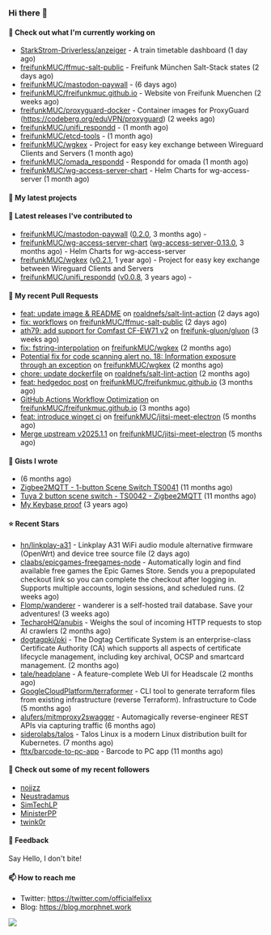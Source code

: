 ### Hi there 👋

#### 👷 Check out what I'm currently working on

- [StarkStrom-Driverless/anzeiger](https://github.com/StarkStrom-Driverless/anzeiger) - A train timetable dashboard (1 day ago)
- [freifunkMUC/ffmuc-salt-public](https://github.com/freifunkMUC/ffmuc-salt-public) - Freifunk München Salt-Stack states (2 days ago)
- [freifunkMUC/mastodon-paywall](https://github.com/freifunkMUC/mastodon-paywall) -  (6 days ago)
- [freifunkMUC/freifunkmuc.github.io](https://github.com/freifunkMUC/freifunkmuc.github.io) - Website von Freifunk Muenchen (2 weeks ago)
- [freifunkMUC/proxyguard-docker](https://github.com/freifunkMUC/proxyguard-docker) - Container images for ProxyGuard (https://codeberg.org/eduVPN/proxyguard) (2 weeks ago)
- [freifunkMUC/unifi_respondd](https://github.com/freifunkMUC/unifi_respondd) -  (1 month ago)
- [freifunkMUC/etcd-tools](https://github.com/freifunkMUC/etcd-tools) -  (1 month ago)
- [freifunkMUC/wgkex](https://github.com/freifunkMUC/wgkex) - Project for easy key exchange between Wireguard Clients and Servers (1 month ago)
- [freifunkMUC/omada_respondd](https://github.com/freifunkMUC/omada_respondd) - Respondd for omada (1 month ago)
- [freifunkMUC/wg-access-server-chart](https://github.com/freifunkMUC/wg-access-server-chart) - Helm Charts for wg-access-server (1 month ago)

#### 🌱 My latest projects


#### 🔭 Latest releases I've contributed to

- [freifunkMUC/mastodon-paywall](https://github.com/freifunkMUC/mastodon-paywall) ([0.2.0](https://github.com/freifunkMUC/mastodon-paywall/releases/tag/0.2.0), 3 months ago) - 
- [freifunkMUC/wg-access-server-chart](https://github.com/freifunkMUC/wg-access-server-chart) ([wg-access-server-0.13.0](https://github.com/freifunkMUC/wg-access-server-chart/releases/tag/wg-access-server-0.13.0), 3 months ago) - Helm Charts for wg-access-server
- [freifunkMUC/wgkex](https://github.com/freifunkMUC/wgkex) ([v0.2.1](https://github.com/freifunkMUC/wgkex/releases/tag/v0.2.1), 1 year ago) - Project for easy key exchange between Wireguard Clients and Servers
- [freifunkMUC/unifi_respondd](https://github.com/freifunkMUC/unifi_respondd) ([v0.0.8](https://github.com/freifunkMUC/unifi_respondd/releases/tag/v0.0.8), 3 years ago) - 

#### 🔨 My recent Pull Requests

- [feat: update image &amp; README](https://github.com/roaldnefs/salt-lint-action/pull/13) on [roaldnefs/salt-lint-action](https://github.com/roaldnefs/salt-lint-action) (2 days ago)
- [fix: workflows](https://github.com/freifunkMUC/ffmuc-salt-public/pull/201) on [freifunkMUC/ffmuc-salt-public](https://github.com/freifunkMUC/ffmuc-salt-public) (2 days ago)
- [ath79: add support for Comfast CF-EW71 v2](https://github.com/freifunk-gluon/gluon/pull/3531) on [freifunk-gluon/gluon](https://github.com/freifunk-gluon/gluon) (3 weeks ago)
- [fix: fstring-interpolation](https://github.com/freifunkMUC/wgkex/pull/175) on [freifunkMUC/wgkex](https://github.com/freifunkMUC/wgkex) (2 months ago)
- [Potential fix for code scanning alert no. 18: Information exposure through an exception](https://github.com/freifunkMUC/wgkex/pull/174) on [freifunkMUC/wgkex](https://github.com/freifunkMUC/wgkex) (2 months ago)
- [chore: update dockerfile](https://github.com/roaldnefs/salt-lint-action/pull/12) on [roaldnefs/salt-lint-action](https://github.com/roaldnefs/salt-lint-action) (2 months ago)
- [feat: hedgedoc post](https://github.com/freifunkMUC/freifunkmuc.github.io/pull/493) on [freifunkMUC/freifunkmuc.github.io](https://github.com/freifunkMUC/freifunkmuc.github.io) (3 months ago)
- [GitHub Actions Workflow Optimization](https://github.com/freifunkMUC/freifunkmuc.github.io/pull/491) on [freifunkMUC/freifunkmuc.github.io](https://github.com/freifunkMUC/freifunkmuc.github.io) (3 months ago)
- [feat: introduce winget ci](https://github.com/freifunkMUC/jitsi-meet-electron/pull/82) on [freifunkMUC/jitsi-meet-electron](https://github.com/freifunkMUC/jitsi-meet-electron) (5 months ago)
- [Merge upstream v2025.1.1](https://github.com/freifunkMUC/jitsi-meet-electron/pull/81) on [freifunkMUC/jitsi-meet-electron](https://github.com/freifunkMUC/jitsi-meet-electron) (5 months ago)

#### 📓 Gists I wrote

- [](https://gist.github.com/609a3bc4000c9a01e229526ab6a760e6) (6 months ago)
- [Zigbee2MQTT - 1-button Scene Switch TS0041](https://gist.github.com/3cc8fbe7954c752d93a6abd1192399b6) (11 months ago)
- [Tuya 2 button scene switch - TS0042 - Zigbee2MQTT](https://gist.github.com/bd9315849536e6b3606861984a68b299) (11 months ago)
- [My Keybase proof](https://gist.github.com/69863960a08efeb03ad576ccaf93d880) (3 years ago)

#### ⭐ Recent Stars

- [hn/linkplay-a31](https://github.com/hn/linkplay-a31) - Linkplay A31 WiFi audio module alternative firmware (OpenWrt) and device tree source file (2 days ago)
- [claabs/epicgames-freegames-node](https://github.com/claabs/epicgames-freegames-node) - Automatically login and find available free games the Epic Games Store. Sends you a prepopulated checkout link so you can complete the checkout after logging in. Supports multiple accounts, login sessions, and scheduled runs. (2 weeks ago)
- [Flomp/wanderer](https://github.com/Flomp/wanderer) - wanderer is a self-hosted trail database. Save your adventures! (3 weeks ago)
- [TecharoHQ/anubis](https://github.com/TecharoHQ/anubis) - Weighs the soul of incoming HTTP requests to stop AI crawlers (2 months ago)
- [dogtagpki/pki](https://github.com/dogtagpki/pki) - The Dogtag Certificate System is an enterprise-class Certificate Authority (CA) which supports all aspects of certificate lifecycle management, including key archival, OCSP and smartcard management. (2 months ago)
- [tale/headplane](https://github.com/tale/headplane) - A feature-complete Web UI for Headscale (2 months ago)
- [GoogleCloudPlatform/terraformer](https://github.com/GoogleCloudPlatform/terraformer) - CLI tool to generate terraform files from existing infrastructure (reverse Terraform). Infrastructure to Code (5 months ago)
- [alufers/mitmproxy2swagger](https://github.com/alufers/mitmproxy2swagger) - Automagically reverse-engineer REST APIs via capturing traffic (6 months ago)
- [siderolabs/talos](https://github.com/siderolabs/talos) - Talos Linux is a modern Linux distribution built for Kubernetes. (7 months ago)
- [fttx/barcode-to-pc-app](https://github.com/fttx/barcode-to-pc-app) - Barcode to PC app (11 months ago)

#### 👯 Check out some of my recent followers

- [nojjzz](https://github.com/nojjzz)
- [Neustradamus](https://github.com/Neustradamus)
- [SimTechLP](https://github.com/SimTechLP)
- [MinisterPP](https://github.com/MinisterPP)
- [twink0r](https://github.com/twink0r)

#### 💬 Feedback

Say Hello, I don't bite!

#### 📫 How to reach me

- Twitter: https://twitter.com/officialfelixx
- Blog: https://blog.morphnet.work

<img align="left" src="https://github-readme-stats.vercel.app/api?username=GoliathLabs&show_icons=true&hide_border=true&layout=compact&theme=chartreuse-dark&hide_rank=true&include_all_commits=true&bg_color=0d1117" />
